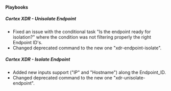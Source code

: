 
#### Playbooks
##### Cortex XDR - Unisolate Endpoint
- Fixed an issue with the conditional task "Is the endpoint ready for isolation?" where the condition was not filtering properly the right Endpoint ID's.
- Changed deprecated command to the new one "xdr-endpoint-isolate".
##### Cortex XDR - Isolate Endpoint
- Added new inputs support ("IP" and "Hostname") along the Endpoint_ID.
- Changed deprecated command to the new one "xdr-unisolate-endpoint".